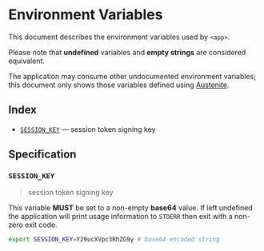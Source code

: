 # Environment Variables

This document describes the environment variables used by `<app>`.

Please note that **undefined** variables and **empty strings** are considered
equivalent.

The application may consume other undocumented environment variables; this
document only shows those variables defined using [Austenite].

[austenite]: https://github.com/ezzatron/austenite

## Index

- [`SESSION_KEY`](#SESSION_KEY) — session token signing key

## Specification

### `SESSION_KEY`

> session token signing key

This variable **MUST** be set to a non-empty **base64** value.
If left undefined the application will print usage information to `STDERR` then
exit with a non-zero exit code.

```sh
export SESSION_KEY=Y29ucXVpc3RhZG9y # base64 encoded string
```
